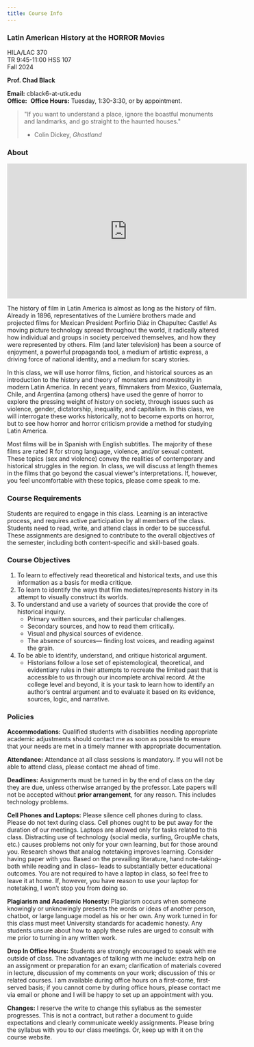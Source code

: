 ```yaml
---
title: Course Info 
---
```


### Latin American History at the HORROR Movies

HILA/LAC 370   
TR   9:45-11:00
HSS 107   
Fall 2024  

**Prof. Chad Black**

**Email:** cblack6-at-utk.edu   
**Office:**  
**Office Hours:** Tuesday, 1:30-3:30, or by appointment.

> "If you want to understand a place, ignore the boastful monuments and landmarks, and go straight to the haunted houses."
> 
> - Colin Dickey, *Ghostland*


### About

<iframe width="560" height="315" src="https://www.youtube.com/embed/zTGF_M3KRXI?si=vpNdru4naAsqAsLi" title="YouTube video player" frameborder="0" allow="accelerometer; autoplay; clipboard-write; encrypted-media; gyroscope; picture-in-picture; web-share" referrerpolicy="strict-origin-when-cross-origin" allowfullscreen></iframe>

The history of film in Latin America is almost as long as the history of film. Already in 1896, representatives of the Lumiére brothers made and projected films for Mexican President Porfirio Diáz in Chapultec Castle! As moving picture technology spread throughout the world, it radically altered how individual and groups in society perceived themselves, and how they were represented by others. Film (and later television) has been a source of enjoyment, a powerful propaganda tool, a medium of artistic express, a driving force of national identity, and a medium for scary stories.

In this class, we will use horror films, fiction, and historical sources as an introduction to the history and theory of monsters and monstrosity in modern Latin America. In recent years, filmmakers from Mexico, Guatemala, Chile, and Argentina (among others) have used the genre of horror to explore the pressing weight of history on society, through issues such as violence, gender, dictatorship, inequality, and capitalism. In this class, we will interrogate these works historically, not to become exports on horror, but to see how horror and horror criticism provide a method for studying Latin America. 

Most films will be in Spanish with English subtitles. The majority of these films are rated R for strong language, violence, and/or sexual content. These topics (sex and violence) convey the realities of contemporary and historical struggles in the region. In class, we will discuss at length themes in the films that go beyond the casual viewer's interpretations. If, however, you feel uncomfortable with these topics, please come speak to me.

### Course Requirements

Students are required to engage in this class. Learning is an interactive process, and requires active participation by all members of the class. Students need to read, write, and attend class in order to be successful. These assignments are designed to contribute to the overall objectives of the semester, including both content-specific and skill-based goals.

### Course Objectives

1.  To learn to effectively read theoretical and historical texts, and use this information as a basis for media critique.
2.  To learn to identify the ways that film mediates/represents history in its attempt to visually construct its worlds.
3. To understand and use a variety of sources that provide the core of historical inquiry.
    -   Primary written sources, and their particular challenges.
    -   Secondary sources, and how to read them critically.
    -   Visual and physical sources of evidence.
    -   The absence of sources— finding lost voices, and reading against the grain.
4.  To be able to identify, understand, and critique historical argument.
    -   Historians follow a lose set of epistemological, theoretical, and evidentiary rules in their attempts to recreate the limited past that is accessible to us through our incomplete archival record. At the college level and beyond, it is your task to learn how to identify an author’s central argument and to evaluate it based on its evidence, sources, logic, and narrative.

### Policies

**Accommodations:** Qualified students with disabilities needing appropriate academic adjustments should contact me as soon as possible to ensure that your needs are met in a timely manner with appropriate documentation.

**Attendance:** Attendance at all class sessions is mandatory. If you will not be able to attend class, please contact me ahead of time.

**Deadlines:** Assignments must be turned in by the end of class on the day they are due, unless otherwise arranged by the professor. Late papers will not be accepted without **prior arrangement**, for any reason. This includes technology problems.

**Cell Phones and Laptops:** Please silence cell phones during to class. Please do not text during class. Cell phones ought to be put away for the duration of our meetings. Laptops are allowed only for tasks related to this class. Distracting use of technology (social media, surfing, GroupMe chats, etc.) causes problems not only for your own learning, but for those around you. Research shows that analog notetaking improves learning. Consider having paper with you. Based on the prevailing literature, hand note-taking– both while reading and in class– leads to substantially better educational outcomes. You are not required to have a laptop in class, so feel free to leave it at home. If, however, you have reason to use your laptop for notetaking, I won’t stop you from doing so.

**Plagiarism and Academic Honesty:** Plagiarism occurs when someone knowingly or unknowingly presents the words or ideas of another person, chatbot, or large language model as his or her own. Any work turned in for this class must meet University standards for academic honesty. Any students unsure about how to apply these rules are urged to consult with me prior to turning in any written work.

**Drop In Office Hours:** Students are strongly encouraged to speak with me outside of class. The advantages of talking with me include: extra help on an assignment or preparation for an exam; clarification of materials covered in lecture, discussion of my comments on your work; discussion of this or related courses. I am available during office hours on a first-come, first-served basis; if you cannot come by during office hours, please contact me via email or phone and I will be happy to set up an appointment with you.

**Changes:** I reserve the write to change this syllabus as the semester progresses. This is not a contract, but rather a document to guide expectations and clearly communicate weekly assignments. Please bring the syllabus with you to our class meetings. Or, keep up with it on the course website.
